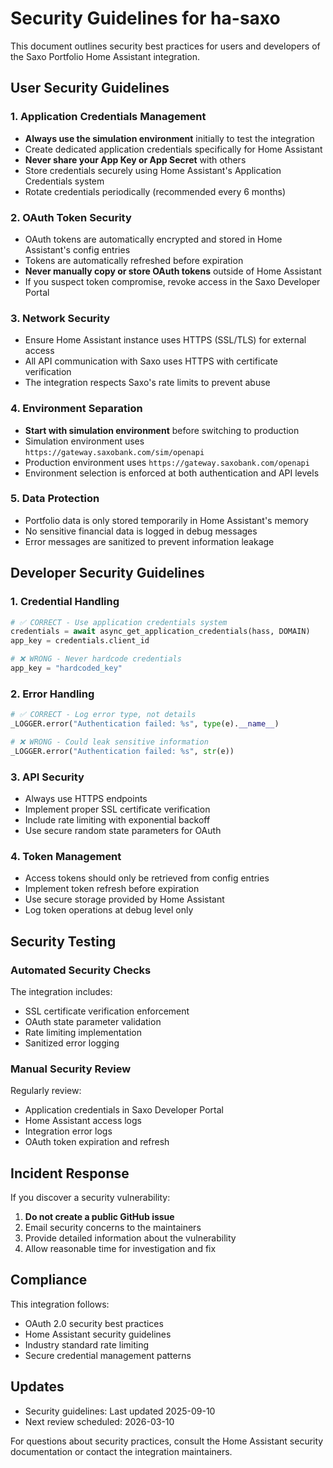 # Security Guidelines for ha-saxo

This document outlines security best practices for users and developers of the Saxo Portfolio Home Assistant integration.

## User Security Guidelines

### 1. Application Credentials Management
- **Always use the simulation environment** initially to test the integration
- Create dedicated application credentials specifically for Home Assistant
- **Never share your App Key or App Secret** with others
- Store credentials securely using Home Assistant's Application Credentials system
- Rotate credentials periodically (recommended every 6 months)

### 2. OAuth Token Security
- OAuth tokens are automatically encrypted and stored in Home Assistant's config entries
- Tokens are automatically refreshed before expiration
- **Never manually copy or store OAuth tokens** outside of Home Assistant
- If you suspect token compromise, revoke access in the Saxo Developer Portal

### 3. Network Security
- Ensure Home Assistant instance uses HTTPS (SSL/TLS) for external access
- All API communication with Saxo uses HTTPS with certificate verification
- The integration respects Saxo's rate limits to prevent abuse

### 4. Environment Separation
- **Start with simulation environment** before switching to production
- Simulation environment uses `https://gateway.saxobank.com/sim/openapi`
- Production environment uses `https://gateway.saxobank.com/openapi`
- Environment selection is enforced at both authentication and API levels

### 5. Data Protection
- Portfolio data is only stored temporarily in Home Assistant's memory
- No sensitive financial data is logged in debug messages
- Error messages are sanitized to prevent information leakage

## Developer Security Guidelines

### 1. Credential Handling
```python
# ✅ CORRECT - Use application credentials system
credentials = await async_get_application_credentials(hass, DOMAIN)
app_key = credentials.client_id

# ❌ WRONG - Never hardcode credentials
app_key = "hardcoded_key"
```

### 2. Error Handling
```python
# ✅ CORRECT - Log error type, not details
_LOGGER.error("Authentication failed: %s", type(e).__name__)

# ❌ WRONG - Could leak sensitive information
_LOGGER.error("Authentication failed: %s", str(e))
```

### 3. API Security
- Always use HTTPS endpoints
- Implement proper SSL certificate verification
- Include rate limiting with exponential backoff
- Use secure random state parameters for OAuth

### 4. Token Management
- Access tokens should only be retrieved from config entries
- Implement token refresh before expiration
- Use secure storage provided by Home Assistant
- Log token operations at debug level only

## Security Testing

### Automated Security Checks
The integration includes:
- SSL certificate verification enforcement
- OAuth state parameter validation
- Rate limiting implementation
- Sanitized error logging

### Manual Security Review
Regularly review:
- Application credentials in Saxo Developer Portal
- Home Assistant access logs
- Integration error logs
- OAuth token expiration and refresh

## Incident Response

If you discover a security vulnerability:

1. **Do not create a public GitHub issue**
2. Email security concerns to the maintainers
3. Provide detailed information about the vulnerability
4. Allow reasonable time for investigation and fix

## Compliance

This integration follows:
- OAuth 2.0 security best practices
- Home Assistant security guidelines
- Industry standard rate limiting
- Secure credential management patterns

## Updates

- Security guidelines: Last updated 2025-09-10
- Next review scheduled: 2026-03-10

For questions about security practices, consult the Home Assistant security documentation or contact the integration maintainers.